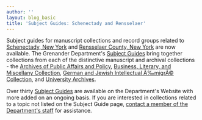 ```yaml
---
author: ''
layout: blog_basic
title: 'Subject Guides: Schenectady and Rensselaer'
---
```

<div class="entry-body">
<p>Subject guides for manuscript collections and record groups related to <a href="https://archives.albany.edu/browse/9.html">Schenectady, New York</a> and <a href="https://archives.albany.edu/browse/57.html">Rensselaer County, New York</a> are now available. The Grenander Department's <a href="https://archives.albany.edu/browse/subjects.html">Subject Guides</a> bring together collections from each of the distinctive manuscript and archival collections - the <a href="https://archives.albany.edu/browse/apap.html">Archives of Public Affairs and Policy</a>, <a href="https://archives.albany.edu/browse/mss.html">Business, Literary, and Miscellany Collection</a>, <a href="https://archives.albany.edu/browse/ger.html">German and Jewish Intellectual Ã‰migrÃ© Collection</a>, and <a href="{{ site.url }}/ua">University Archives</a>.</p>
<p>Over thirty <a href="https://archives.albany.edu/browse/subjects.html">Subject Guides</a> are available on the Department's Website with more added on an ongoing basis. If you are interested in collections related to a topic not listed on the Subject Guide page, <a href="https://archives.albany.edu/description/catalog/speapap">contact a member of the Department's staff</a> for assistance. </p>
</div>